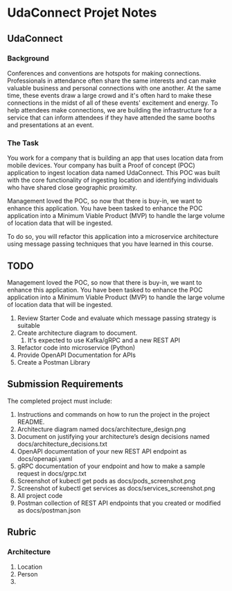 # UdaConnect Projet Notes

## UdaConnect
### Background
Conferences and conventions are hotspots for making connections. Professionals in attendance often share the same interests and can make valuable business and personal connections with one another. At the same time, these events draw a large crowd and it's often hard to make these connections in the midst of all of these events' excitement and energy. To help attendees make connections, we are building the infrastructure for a service that can inform attendees if they have attended the same booths and presentations at an event.

### The Task
You work for a company that is building an app that uses location data from mobile devices. Your company has built a Proof of concept (POC) application to ingest location data named UdaConnect. This POC was built with the core functionality of ingesting location and identifying individuals who have shared close geographic proximity.

Management loved the POC, so now that there is buy-in, we want to enhance this application. You have been tasked to enhance the POC application into a Minimum Viable Product (MVP) to handle the large volume of location data that will be ingested.

To do so, you will refactor this application into a microservice architecture using message passing techniques that you have learned in this course.

## TODO

Management loved the POC, so now that there is buy-in, we want to enhance this application. You have been tasked to enhance the POC application into a Minimum Viable Product (MVP) to handle the large volume of location data that will be ingested.

1. Review Starter Code and evaluate which message passing strategy is suitable
2. Create architecture diagram to document.
   1. It's expected to use Kafka/gRPC and a new REST API
3. Refactor code into microservice (Python)
4. Provide OpenAPI Documentation for APIs
5. Create a Postman Library

## Submission Requirements
The completed project must include:

1. Instructions and commands on how to run the project in the project README.
2. Architecture diagram named docs/architecture_design.png
3. Document on justifying your architecture’s design decisions named docs/architecture_decisions.txt
4. OpenAPI documentation of your new REST API endpoint as docs/openapi.yaml
5. gRPC documentation of your endpoint and how to make a sample request in docs/grpc.txt
6. Screenshot of kubectl get pods as docs/pods_screenshot.png
7. Screenshot of kubectl get services as docs/services_screenshot.png
8. All project code
9. Postman collection of REST API endpoints that you created or modified as docs/postman.json



## Rubric

### Architecture

1. Location
2. Person
3. 
